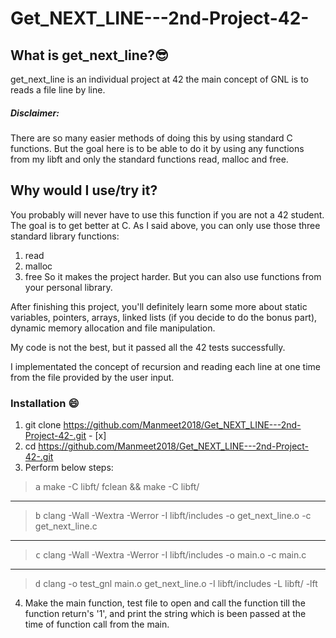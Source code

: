 # Get_NEXT_LINE---2nd-Project-42-

## What is get_next_line?:sunglasses:
get_next_line is an individual project at 42 the main concept of GNL is to reads a file line by line.

##### Disclaimer: 
There are so many easier methods of doing this by using standard C functions. But the goal here is to be able to do it by using any functions from my libft and only the standard functions read, malloc and free.

## Why would I use/try it?
You probably will never have to use this function if you are not a 42 student. The goal is to get better at C. As I said above, you can only use those three standard library functions:

1. read
2. malloc
3. free
So it makes the project harder. But you can also use functions from your personal library.

After finishing this project, you'll definitely learn some more about static variables, pointers, arrays, linked lists (if you decide to do the bonus part), dynamic memory allocation and file manipulation.

My code is not the best, but it passed all the 42 tests successfully.

I implementated the concept of recursion and reading each line at one time from the file provided by the user input.

### Installation :smile:

1. git clone https://github.com/Manmeet2018/Get_NEXT_LINE---2nd-Project-42-.git - [x]
2. cd https://github.com/Manmeet2018/Get_NEXT_LINE---2nd-Project-42-.git
3. Perform below steps:
  > <kbd>a</kbd>  make -C libft/ fclean && make -C libft/
  - - - -
  > <kbd>b</kbd> clang -Wall -Wextra -Werror -I libft/includes -o get_next_line.o -c get_next_line.c
  - - - -
  > <kbd>c</kbd> clang -Wall -Wextra -Werror -I libft/includes -o main.o -c main.c
  - - - -
  > <kbd>d</kbd> clang -o test_gnl main.o get_next_line.o -I libft/includes -L libft/ -lft
4. Make the main function, test file to open and call the function till the function return's '1', and print the string which is been passed at the time of function call from the main. 
